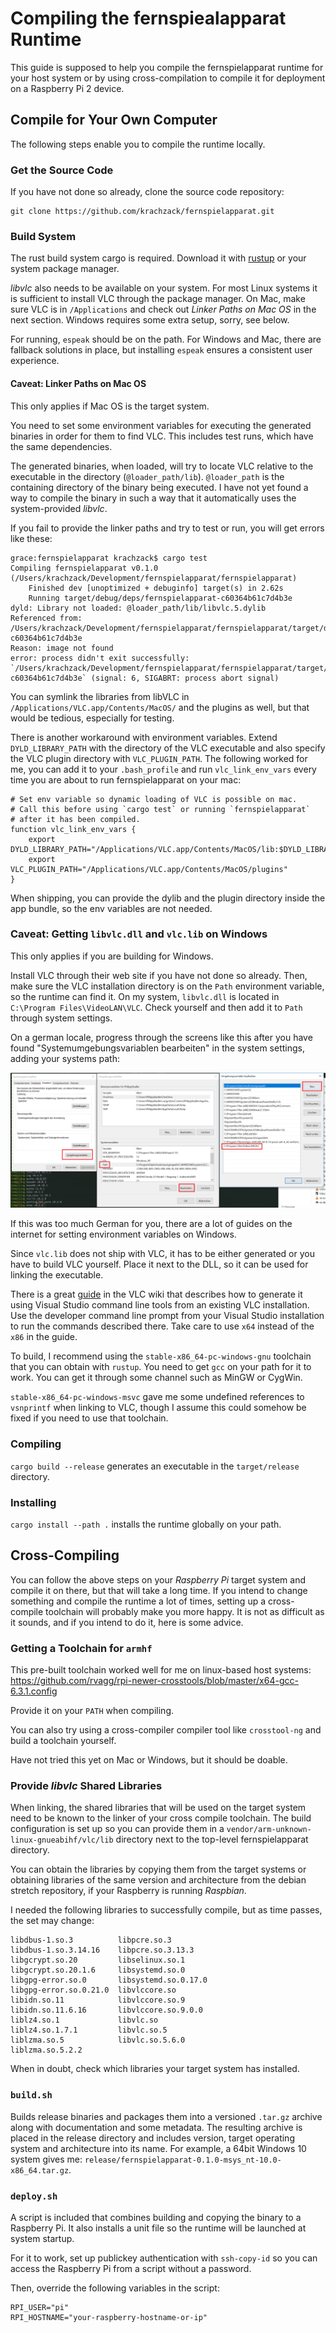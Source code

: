 # Compiling the fernspiealapparat Runtime
This guide is supposed to help you compile the fernspielapparat
runtime for your host system or by using cross-compilation to
compile it for deployment on a Raspberry Pi 2 device.

## Compile for Your Own Computer
The following steps enable you to compile the runtime locally.

### Get the Source Code
If you have not done so already, clone the source code repository:

    git clone https://github.com/krachzack/fernspielapparat.git

### Build System
The rust build system cargo is required. Download it with
[rustup](https://rustup.rs/) or your system package manager.

_libvlc_ also needs to be available on your system. For most
Linux systems it is sufficient to install VLC through the
package manager. On Mac, make sure VLC is in `/Applications`
and check out _Linker Paths on Mac OS_ in the next section.
Windows requires some extra setup, sorry, see below.

For running, `espeak` should be on the path. For Windows and Mac,
there are fallback solutions in place, but installing `espeak`
ensures a consistent user experience.

#### Caveat: Linker Paths on Mac OS
This only applies if Mac OS is the target system.

You need to set some environment variables for executing the generated
binaries in order for them to find VLC. This includes test runs, which
have the same dependencies.

The generated binaries, when loaded, will try to locate VLC relative
to the executable in the directory (`@loader_path/lib`). `@loader_path`
is the containing directory of the binary being executed. I have not
yet found a way to compile the binary in such a way that it automatically
uses the system-provided _libvlc_.

If you fail to provide the linker paths and try to test or run, you
will get errors like these:

    grace:fernspielapparat krachzack$ cargo test
    Compiling fernspielapparat v0.1.0 (/Users/krachzack/Development/fernspielapparat/fernspielapparat)
        Finished dev [unoptimized + debuginfo] target(s) in 2.62s
        Running target/debug/deps/fernspielapparat-c60364b61c7d4b3e
    dyld: Library not loaded: @loader_path/lib/libvlc.5.dylib
    Referenced from: /Users/krachzack/Development/fernspielapparat/fernspielapparat/target/debug/deps/fernspielapparat-c60364b61c7d4b3e
    Reason: image not found
    error: process didn't exit successfully: `/Users/krachzack/Development/fernspielapparat/fernspielapparat/target/debug/deps/fernspielapparat-c60364b61c7d4b3e` (signal: 6, SIGABRT: process abort signal)

You can symlink the libraries from libVLC in `/Applications/VLC.app/Contents/MacOS/` and the plugins as well, but that would be tedious, especially for
testing.

There is another workaround with environment variables. Extend
`DYLD_LIBRARY_PATH` with the directory of the VLC executable and
also specify the VLC plugin directory with `VLC_PLUGIN_PATH`.
The following worked for me, you can add it to your `.bash_profile`
and run `vlc_link_env_vars` every time you are about to run fernspielapparat
on your mac:

    # Set env variable so dynamic loading of VLC is possible on mac.
    # Call this before using `cargo test` or running `fernspielapparat`
    # after it has been compiled.
    function vlc_link_env_vars {
        export DYLD_LIBRARY_PATH="/Applications/VLC.app/Contents/MacOS/lib:$DYLD_LIBRARY_PATH"
        export VLC_PLUGIN_PATH="/Applications/VLC.app/Contents/MacOS/plugins"
    }

When shipping, you can provide the dylib and the plugin directory inside the app bundle, so the env variables are not needed.

### Caveat: Getting `libvlc.dll` and `vlc.lib` on Windows
This only applies if you are building for Windows.

Install VLC through their web site if you have not done
so already. Then, make sure the VLC installation directory
is on the `Path` environment variable, so the runtime
can find it. On my system, `libvlc.dll` is located in
`C:\Program Files\VideoLAN\VLC`. Check yourself and
then add it to `Path` through system settings.

On a german locale, progress through the screens like
this after you have found "Systemumgebungsvariablen bearbeiten"
in the system settings, adding your systems path:

![setting Path on Windows to find libvlc.dll](doc/vlc-path-windows.png)

If this was too much German for you, there are a lot of
guides on the internet for setting environment variables
on Windows.

Since `vlc.lib` does not ship with VLC, it has to be either generated
or you have to build VLC yourself. Place it next to the DLL, so it
can be used for linking the executable.

There is a great [guide](https://wiki.videolan.org/GenerateLibFromDll/)
in the VLC wiki that describes how to generate it using Visual Studio
command line tools from an existing VLC installation. Use the developer
command line prompt from your Visual Studio installation to run the commands
described there. Take care to use `x64` instead of the `x86` in the guide.

To build, I recommend using the `stable-x86_64-pc-windows-gnu` toolchain
that you can obtain with `rustup`. You need to get `gcc` on your path
for it to work. You can get it through some channel such as MinGW or CygWin.

`stable-x86_64-pc-windows-msvc` gave
me some undefined references to `vsnprintf` when linking to VLC, though
I assume this could somehow be fixed if you need to use that toolchain.

### Compiling
`cargo build --release` generates an executable in the
`target/release` directory.

### Installing
`cargo install --path .` installs the runtime globally on your
path.

## Cross-Compiling
You can follow the above steps on your _Raspberry Pi_ target system and
compile it on there, but that will take a long time. If you intend to change
something and compile the runtime a lot of times, setting up a cross-compile
toolchain will probably make you more happy. It is not as difficult as it sounds,
and if you intend to do it, here is some advice.

### Getting a Toolchain for `armhf`
This pre-built toolchain worked well for me on linux-based host systems:
https://github.com/rvagg/rpi-newer-crosstools/blob/master/x64-gcc-6.3.1.config

Provide it on your `PATH` when compiling.

You can also try using a cross-compiler compiler tool like `crosstool-ng`
and build a toolchain yourself.

Have not tried this yet on Mac or Windows, but it should be doable.

### Provide _libvlc_ Shared Libraries
When linking, the shared libraries that will be used on the target system
need to be known to the linker of your cross compile toolchain. The build
configuration is set up so you can provide them in a `vendor/arm-unknown-linux-gnueabihf/vlc/lib` directory next to the top-level
fernspielapparat directory.

You can obtain the libraries by copying them from the target systems or
obtaining libraries of the same version and architecture from the debian
stretch repository, if your Raspberry is running _Raspbian_.

I needed the following libraries to successfully compile, but as time
passes, the set may change:

    libdbus-1.so.3          libpcre.so.3
    libdbus-1.so.3.14.16    libpcre.so.3.13.3
    libgcrypt.so.20         libselinux.so.1
    libgcrypt.so.20.1.6     libsystemd.so.0
    libgpg-error.so.0       libsystemd.so.0.17.0
    libgpg-error.so.0.21.0  libvlccore.so
    libidn.so.11            libvlccore.so.9
    libidn.so.11.6.16       libvlccore.so.9.0.0
    liblz4.so.1             libvlc.so
    liblz4.so.1.7.1         libvlc.so.5
    liblzma.so.5            libvlc.so.5.6.0
    liblzma.so.5.2.2

When in doubt, check which libraries your target system has installed.

### `build.sh`
Builds release binaries and packages them into a versioned `.tar.gz`
archive along with documentation and some metadata. The resulting
archive is placed in the release directory and includes version,
target operating system and architecture into its name. For example,
a 64bit Windows 10 system gives me:
`release/fernspielapparat-0.1.0-msys_nt-10.0-x86_64.tar.gz`.

### `deploy.sh`
A script is included that combines building and copying the binary to
a Raspberry Pi. It also installs a unit file so the runtime will be
launched at system startup.

For it to work, set up publickey authentication with `ssh-copy-id` so
you can access the Raspberry Pi from a script without a password.

Then, override the following variables in the script:

    RPI_USER="pi"
    RPI_HOSTNAME="your-raspberry-hostname-or-ip"
